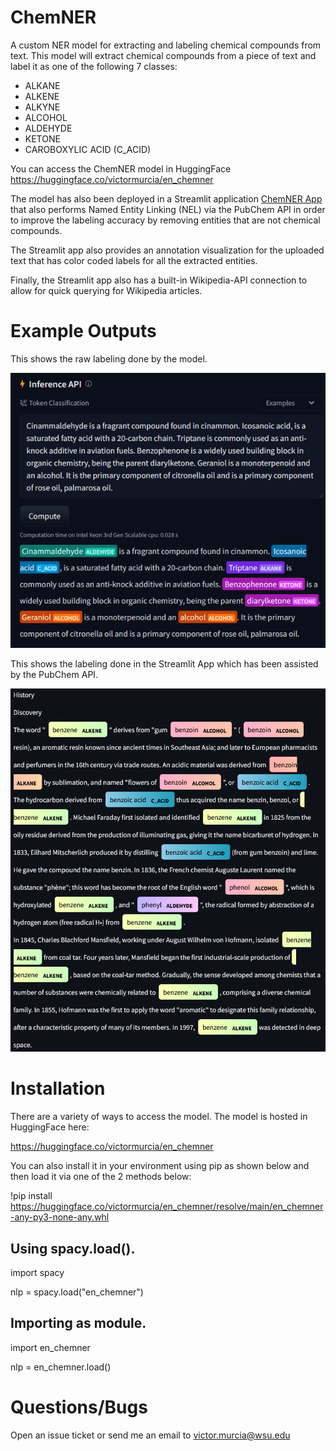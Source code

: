# ChemNER
A custom NER model for extracting and labeling chemical compounds from text. This model will extract chemical compounds from a piece of text and label it as one of the following 7 classes:
* ALKANE
* ALKENE
* ALKYNE
* ALCOHOL
* ALDEHYDE
* KETONE
* CAROBOXYLIC ACID (C_ACID)

You can access the ChemNER model in HuggingFace https://huggingface.co/victormurcia/en_chemner

The model has also been deployed in a Streamlit application [ChemNER App](https://chemner-5i7mrvyelw79tzasxwy96x.streamlit.app/) that also performs Named Entity Linking (NEL) via the PubChem API in order to improve the labeling accuracy by removing entities that are not chemical compounds.

The Streamlit app also provides an annotation visualization for the uploaded text that has color coded labels for all the extracted entities. 

Finally, the Streamlit app also has a built-in Wikipedia-API connection to allow for quick querying for Wikipedia articles.

# Example Outputs

This shows the raw labeling done by the model. 

<p align="center">
  <img src="chemNER16.PNG">
</p>

This shows the labeling done in the Streamlit App which has been assisted by the PubChem API.

<p align="center">
  <img src="chemNER17.PNG">
</p>

# Installation
There are a variety of ways to access the model. The model is hosted in HuggingFace here: 

https://huggingface.co/victormurcia/en_chemner 

You can also install it in your environment using pip as shown below and then load it via one of the 2 methods below:

!pip install https://huggingface.co/victormurcia/en_chemner/resolve/main/en_chemner-any-py3-none-any.whl

## Using spacy.load().
import spacy

nlp = spacy.load("en_chemner")

## Importing as module.
import en_chemner

nlp = en_chemner.load()

# Questions/Bugs
Open an issue ticket or send me an email to victor.murcia@wsu.edu
